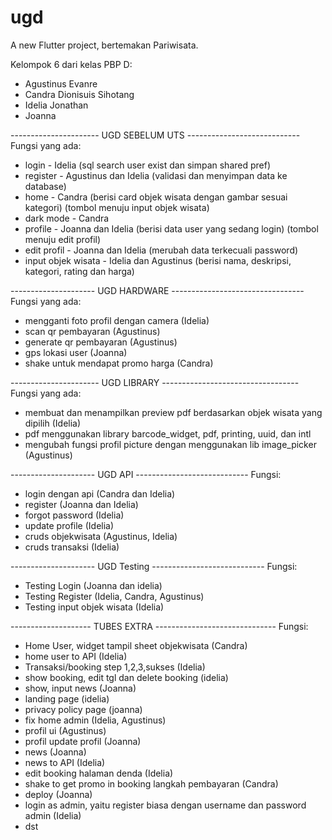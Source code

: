# ugd

A new Flutter project, bertemakan Pariwisata.

Kelompok 6 dari kelas PBP D:

- Agustinus Evanre
- Candra Dionisuis Sihotang
- Idelia Jonathan
- Joanna

---------------------- UGD SEBELUM UTS ----------------------------
Fungsi yang ada:

- login - Idelia
  (sql search user exist dan simpan shared pref)
- register - Agustinus dan Idelia
  (validasi dan menyimpan data ke database)
- home - Candra
  (berisi card objek wisata dengan gambar sesuai kategori)
  (tombol menuju input objek wisata)
- dark mode - Candra
- profile - Joanna dan Idelia
  (berisi data user yang sedang login)
  (tombol menuju edit profil)
- edit profil - Joanna dan Idelia
  (merubah data terkecuali password)
- input objek wisata - Idelia dan Agustinus
  (berisi nama, deskripsi, kategori, rating dan harga)

--------------------- UGD HARDWARE ---------------------------------
Fungsi yang ada:

- mengganti foto profil dengan camera (Idelia)
- scan qr pembayaran (Agustinus)
- generate qr pembayaran (Agustinus)
- gps lokasi user (Joanna)
- shake untuk mendapat promo harga (Candra)

---------------------- UGD LIBRARY ----------------------------------
Fungsi yang ada:

- membuat dan menampilkan preview pdf berdasarkan objek wisata yang dipilih (Idelia)
- pdf menggunakan library barcode_widget, pdf, printing, uuid, dan intl
- mengubah fungsi profil picture dengan menggunakan lib image_picker (Agustinus)

--------------------- UGD API ----------------------------
Fungsi:

- login dengan api (Candra dan Idelia)
- register (Joanna dan Idelia)
- forgot password (Idelia)
- update profile (Idelia)
- cruds objekwisata (Agustinus, Idelia)
- cruds transaksi (Idelia)

--------------------- UGD Testing ----------------------------
Fungsi:

- Testing Login (Joanna dan idelia)
- Testing Register (Idelia, Candra, Agustinus)
- Testing input objek wisata (Idelia)

-------------------- TUBES EXTRA ------------------------------
Fungsi:

- Home User, widget tampil sheet objekwisata (Candra)
- home user to API (Idelia)
- Transaksi/booking step 1,2,3,sukses (Idelia)
- show booking, edit tgl dan delete booking (idelia)
- show, input news (Joanna)
- landing page (idelia)
- privacy policy page (joanna)
- fix home admin (Idelia, Agustinus)
- profil ui (Agustinus)
- profil update profil (Joanna)
- news (Joanna)
- news to API (Idelia)
- edit booking halaman denda (Idelia)
- shake to get promo in booking langkah pembayaran (Candra)
- deploy (Joanna)
- login as admin, yaitu register biasa dengan username dan password admin (Idelia)
- dst
